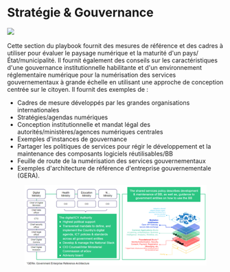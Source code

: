 # Stratégie & Gouvernance

![](../../.gitbook/assets/Playbook\_01.png)

Cette section du playbook fournit des mesures de référence et des cadres à utiliser pour évaluer le paysage numérique et la maturité d'un pays/État/municipalité. Il fournit également des conseils sur les caractéristiques d'une gouvernance institutionnelle habilitante et d'un environnement réglementaire numérique pour la numérisation des services gouvernementaux à grande échelle en utilisant une approche de conception centrée sur le citoyen. Il fournit des exemples de :

* Cadres de mesure développés par les grandes organisations internationales&#x20;
* Stratégies/agendas numériques&#x20;
* Conception institutionnelle et mandat légal des autorités/ministères/agences numériques centrales&#x20;
* Exemples d'instances de gouvernance&#x20;
* Partager les politiques de services pour régir le développement et la maintenance des composants logiciels réutilisables/BB&#x20;
* Feuille de route de la numérisation des services gouvernementaux&#x20;
* Exemples d'architecture de référence d'entreprise gouvernementale (GERA).

<figure><img src="../../.gitbook/assets/govStack GERA.png" alt=""><figcaption></figcaption></figure>

